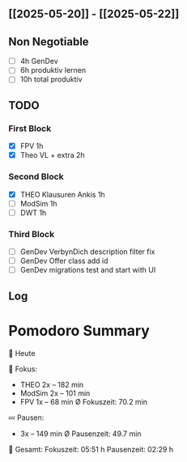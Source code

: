 ## [[2025-05-20]] - [[2025-05-22]]

## Non Negotiable
- [ ] 4h GenDev
- [ ] 6h produktiv lernen 
- [ ] 10h total produktiv

## TODO
### First Block
- [x] FPV 1h
- [x] Theo VL + extra 2h
### Second Block
- [x] THEO Klausuren Ankis 1h 
- [ ] ModSim 1h
- [ ] DWT 1h
### Third Block
- [ ] GenDev VerbynDich description filter fix 
- [ ] GenDev Offer class add id
- [ ] GenDev migrations test and start with UI
## Log



# Pomodoro Summary

📅 Heute

🍅 Fokus:
- THEO        2x – 182 min
- ModSim      2x – 101 min
- FPV         1x – 68 min
Ø Fokuszeit: 70.2 min

💤 Pausen:
- 3x – 149 min
Ø Pausenzeit: 49.7 min

🧠 Gesamt:
Fokuszeit:  05:51 h
Pausenzeit: 02:29 h

